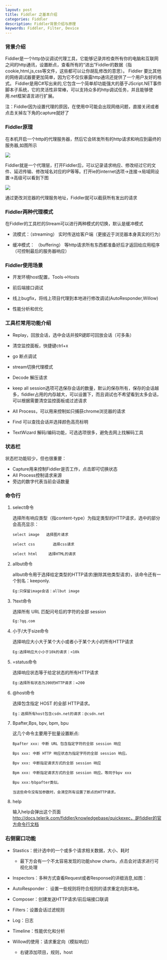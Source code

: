 ```yaml
---
layout: post
title: Fiddler 之基本介绍
categories: Fiddler
description: Fiddler背景介绍与原理
keywords: Fiddler, Filter, Device
---
```


### 背景介绍

Fiddler是一个http协议调试代理工具，它能够记录并检查所有你的电脑和互联网之间的http通讯，设置断点，查看所有的“进出”Fiddler的数据（指cookie,html,js,css等文件，这些都可以让你胡乱修改的意思）。 Fiddler 要比其他的网络调试器要更加简单，因为它不仅仅暴露http通讯还提供了一个用户友好的格式。
Fiddler是用C#写出来的,它包含一个简单却功能强大的基于JScript.NET事件脚本子系统，它的灵活性非常棒，可以支持众多的http调试任务，并且能够使用.net框架语言进行扩展。

注：Fiddler因为设置代理的原因，在使用中可能会出现网络问题，直接关闭或者点击关掉左下角的capture就好了

### Fiddler原理

在本机开启一个http的代理服务器，然后它会转发所有的http请求和响应到最终的服务器,如图所示

![](http://km.oa.com/files/post_photo/692/234692/05b5174ead9dbf9f738b1cc5aa0bd91a1462759742.jpg)

Fiddler就是一个代理层，打开Fiddler后，可以记录请求响应、修改经过它的文件、延迟传输、修改域名对应的IP等等。打开ie的internet选项->连接->局域网设置->高级可以看到下图

![](https://img-blog.csdn.net/20181023161456529?watermark/2/text/aHR0cHM6Ly9ibG9nLmNzZG4ubmV0L2xvbmVyX2Zhbmc=/font/5a6L5L2T/fontsize/400/fill/I0JBQkFCMA==/dissolve/70)

通过更改浏览器的代理服务地址，Fiddler就可以截获所有发出的请求



### Fiddler两种代理模式

在Fiddler的工具栏的Stream可以进行两种模式的切换，默认是缓冲模式

- 流模式：（streaming） 实时传送给客户端（更接近于浏览器本身真实的行为）

- 缓冲模式： （buffering） 等http请求所有东西都准备好后才返回给应用程序（可控制最后的服务器响应）

  

### Fiddler使用场景

- 开发环境host配置，Tools->Hosts


- 前后端接口调试


- 线上bugfix，将线上项目代理到本地进行修改调试(AutoResponder,Willow)


- 性能分析和优化

  


### 工具栏常用功能介绍

- Replay，回放会话，选中会话并按R键即可回放会话（可多条）

- 清空监控面板，快捷键ctrl+x

- go 断点调试

- stream切换代理模式

- Decode 解压请求

- keep all session选项可选保存会话的数量，默认的保存所有，保存的会话越多，fiddler占用的内存越大，可以设置下，而且调试也不希望看到太多会话，可以根据需要清空监控面板或过滤请求

- All Process，可以用来控制如只捕获chrome浏览器的请求

- Find 可以查找会话并选择颜色高亮标明

- TextWizard 解码/编码功能，可选选项很多，避免去网上找解码工具

### 状态栏

状态栏功能较少，但也很重要：

- Capture用来控制Fiddler是否工作，点击即可切换状态
- All Process控制请求来源
- 旁边的数字代表当前会话数量

### 命令行

1. select命令

   选择所有响应类型（指content-type）为指定类型的HTTP请求，选中的部分会高亮显示：

   ```
   select image   选择图片请求
   
   select css        选择css请求
   
   select html     选择HTML的请求
   ```

2. allbut命令

   allbut命令用于选择给定类型的HTTP请求(删除其他类型请求)，该命令还有一个别名：keeponly.

   ```
   Eg:只保留image会话：allbut image
   ```

3. ?text命令

   选择所有 URL 匹配问号后的字符的全部 session

   ```
   Eg:?qq.com
   ```


4. 小于/大于size命令

   选择响应大小大于某个大小或者小于某个大小的所有HTTP请求  

   ```
   Eg:选择响应大小小于10k的请求：<10k
   ```

5. =status命令

   选择响应状态等于给定状态的所有HTTP请求

   ```
   Eg:选择所有状态为200的HTTP请求：=200
   ```

6. @host命令

   选择包含指定 HOST 的全部 HTTP请求。

   ```
   Eg：选择所有host包含csdn.net的请求：@csdn.net
   ```

7. Bpafter,Bps, bpv, bpm, bpu

   这几个命令主要用于批量设置断点:

   ```
   Bpafter xxx: 中断 URL 包含指定字符的全部 session 响应
    
   Bps xxx: 中断 HTTP 响应状态为指定字符的全部 session 响应。
   
   Bpv xxx: 中断指定请求方式的全部 session 响应
   
   Bpm xxx: 中断指定请求方式的全部 session 响应。等同于bpv xxx
    
   Bpu xxx:与bpafter类似。
    
   当这些命令没有加参数时，会清空所有设置了断点的HTTP请求。
   ```

8. help

   输入help会弹出这个页面 http://docs.telerik.com/fiddler/knowledgebase/quickexec，是fiddler的官方命令行文档

### 右侧窗口功能

- Stastics：统计选中的一个或多个请求相关数据，大小、耗时
  - 最下方会有一个不太容易发现的功能show charts，点击会对请求进行可视化处理

- Inspectors：多种方式查看Request或者Response的详细消息,如图：

- AutoResponder： 设置一些规则将符合规则的请求重定向到本地。

- Composer：创建发送HTTP请求/前后端接口联调

- Filters：设置会话过滤规则

- Log：日志

- Timeline：性能优化和分析

- Willow的使用：请求重定向（模拟响应）
  - 右键添加项目，规则，host
